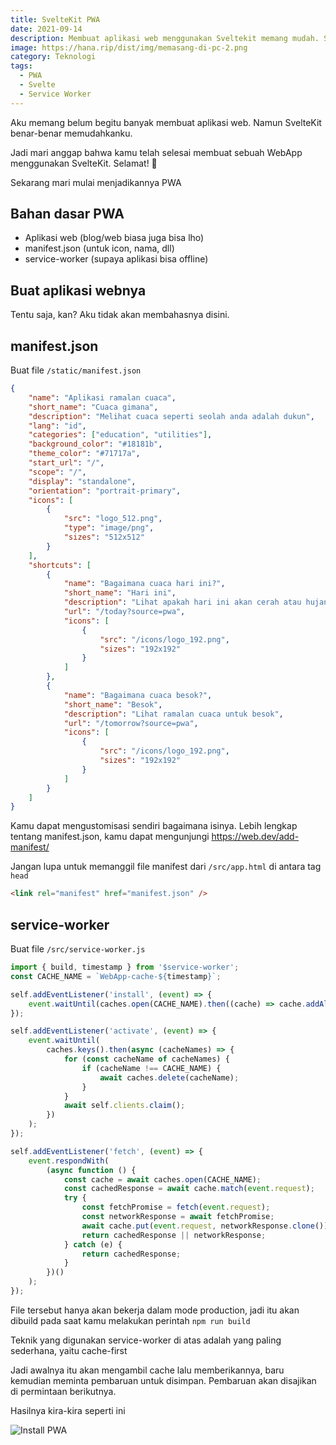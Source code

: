 ```yaml
---
title: SvelteKit PWA
date: 2021-09-14
description: Membuat aplikasi web menggunakan Sveltekit memang mudah. Sekarang kamu hanya perlu melakukan langkah-langkah pada catatan ini, lalu itu akan dapat diinstall di mana pun.
image: https://hana.rip/dist/img/memasang-di-pc-2.png
category: Teknologi
tags:
  - PWA
  - Svelte
  - Service Worker
---
```


Aku memang belum begitu banyak membuat aplikasi web. Namun SvelteKit benar-benar memudahkanku.

Jadi mari anggap bahwa kamu telah selesai membuat sebuah WebApp menggunakan SvelteKit. Selamat! 🎉

Sekarang mari mulai menjadikannya PWA

## Bahan dasar PWA

- Aplikasi web (blog/web biasa juga bisa lho)
- manifest.json (untuk icon, nama, dll)
- service-worker (supaya aplikasi bisa offline)

## Buat aplikasi webnya

Tentu saja, kan? Aku tidak akan membahasnya disini.

## manifest.json

Buat file `/static/manifest.json`

```json
{
	"name": "Aplikasi ramalan cuaca",
	"short_name": "Cuaca gimana",
	"description": "Melihat cuaca seperti seolah anda adalah dukun",
	"lang": "id",
	"categories": ["education", "utilities"],
	"background_color": "#18181b",
	"theme_color": "#71717a",
	"start_url": "/",
	"scope": "/",
	"display": "standalone",
	"orientation": "portrait-primary",
	"icons": [
		{
			"src": "logo_512.png",
			"type": "image/png",
			"sizes": "512x512"
		}
	],
	"shortcuts": [
		{
			"name": "Bagaimana cuaca hari ini?",
			"short_name": "Hari ini",
			"description": "Lihat apakah hari ini akan cerah atau hujan",
			"url": "/today?source=pwa",
			"icons": [
				{
					"src": "/icons/logo_192.png",
					"sizes": "192x192"
				}
			]
		},
		{
			"name": "Bagaimana cuaca besok?",
			"short_name": "Besok",
			"description": "Lihat ramalan cuaca untuk besok",
			"url": "/tomorrow?source=pwa",
			"icons": [
				{
					"src": "/icons/logo_192.png",
					"sizes": "192x192"
				}
			]
		}
	]
}
```

Kamu dapat mengustomisasi sendiri bagaimana isinya. Lebih lengkap tentang manifest.json, kamu dapat mengunjungi https://web.dev/add-manifest/

Jangan lupa untuk memanggil file manifest dari `/src/app.html` di antara tag `head`

```html
<link rel="manifest" href="manifest.json" />
```

## service-worker

Buat file `/src/service-worker.js`

```js
import { build, timestamp } from '$service-worker';
const CACHE_NAME = `WebApp-cache-${timestamp}`;

self.addEventListener('install', (event) => {
	event.waitUntil(caches.open(CACHE_NAME).then((cache) => cache.addAll(build)));
});

self.addEventListener('activate', (event) => {
	event.waitUntil(
		caches.keys().then(async (cacheNames) => {
			for (const cacheName of cacheNames) {
				if (cacheName !== CACHE_NAME) {
					await caches.delete(cacheName);
				}
			}
			await self.clients.claim();
		})
	);
});

self.addEventListener('fetch', (event) => {
	event.respondWith(
		(async function () {
			const cache = await caches.open(CACHE_NAME);
			const cachedResponse = await cache.match(event.request);
			try {
				const fetchPromise = fetch(event.request);
				const networkResponse = await fetchPromise;
				await cache.put(event.request, networkResponse.clone());
				return cachedResponse || networkResponse;
			} catch (e) {
				return cachedResponse;
			}
		})()
	);
});
```

File tersebut hanya akan bekerja dalam mode production, jadi itu akan dibuild pada saat kamu melakukan perintah `npm run build`

Teknik yang digunakan service-worker di atas adalah yang paling sederhana, yaitu cache-first

Jadi awalnya itu akan mengambil cache lalu memberikannya, baru kemudian meminta pembaruan untuk disimpan. Pembaruan akan disajikan di permintaan berikutnya.

Hasilnya kira-kira seperti ini

![Install PWA](https://hana.rip/dist/img/memasang-di-pc-2.png)
